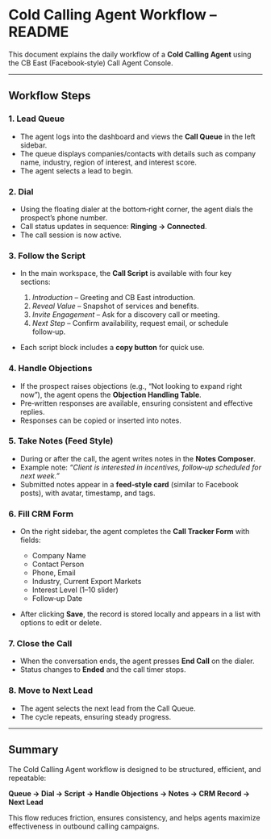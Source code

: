 # Cold Calling Agent Workflow – README

This document explains the daily workflow of a **Cold Calling Agent** using the CB East (Facebook‑style) Call Agent Console.

---

## Workflow Steps

### 1. Lead Queue

* The agent logs into the dashboard and views the **Call Queue** in the left sidebar.
* The queue displays companies/contacts with details such as company name, industry, region of interest, and interest score.
* The agent selects a lead to begin.

### 2. Dial

* Using the floating dialer at the bottom‑right corner, the agent dials the prospect’s phone number.
* Call status updates in sequence: **Ringing → Connected**.
* The call session is now active.

### 3. Follow the Script

* In the main workspace, the **Call Script** is available with four key sections:

  1. *Introduction* – Greeting and CB East introduction.
  2. *Reveal Value* – Snapshot of services and benefits.
  3. *Invite Engagement* – Ask for a discovery call or meeting.
  4. *Next Step* – Confirm availability, request email, or schedule follow‑up.
* Each script block includes a **copy button** for quick use.

### 4. Handle Objections

* If the prospect raises objections (e.g., “Not looking to expand right now”), the agent opens the **Objection Handling Table**.
* Pre‑written responses are available, ensuring consistent and effective replies.
* Responses can be copied or inserted into notes.

### 5. Take Notes (Feed Style)

* During or after the call, the agent writes notes in the **Notes Composer**.
* Example note: *“Client is interested in incentives, follow‑up scheduled for next week.”*
* Submitted notes appear in a **feed‑style card** (similar to Facebook posts), with avatar, timestamp, and tags.

### 6. Fill CRM Form

* On the right sidebar, the agent completes the **Call Tracker Form** with fields:

  * Company Name
  * Contact Person
  * Phone, Email
  * Industry, Current Export Markets
  * Interest Level (1–10 slider)
  * Follow‑up Date
* After clicking **Save**, the record is stored locally and appears in a list with options to edit or delete.

### 7. Close the Call

* When the conversation ends, the agent presses **End Call** on the dialer.
* Status changes to **Ended** and the call timer stops.

### 8. Move to Next Lead

* The agent selects the next lead from the Call Queue.
* The cycle repeats, ensuring steady progress.

---

## Summary

The Cold Calling Agent workflow is designed to be structured, efficient, and repeatable:

**Queue → Dial → Script → Handle Objections → Notes → CRM Record → Next Lead**

This flow reduces friction, ensures consistency, and helps agents maximize effectiveness in outbound calling campaigns.

